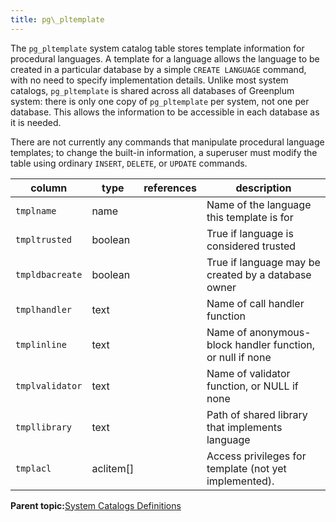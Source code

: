 ```yaml
---
title: pg\_pltemplate 
---
```


The `pg_pltemplate` system catalog table stores template information for procedural languages. A template for a language allows the language to be created in a particular database by a simple `CREATE LANGUAGE` command, with no need to specify implementation details. Unlike most system catalogs, `pg_pltemplate` is shared across all databases of Greenplum system: there is only one copy of `pg_pltemplate` per system, not one per database. This allows the information to be accessible in each database as it is needed.

There are not currently any commands that manipulate procedural language templates; to change the built-in information, a superuser must modify the table using ordinary `INSERT`, `DELETE`, or `UPDATE` commands.

|column|type|references|description|
|------|----|----------|-----------|
|`tmplname`|name| |Name of the language this template is for|
|`tmpltrusted`|boolean| |True if language is considered trusted|
|`tmpldbacreate`|boolean| |True if language may be created by a database owner|
|`tmplhandler`|text| |Name of call handler function|
|`tmplinline`|text| |Name of anonymous-block handler function, or null if none|
|`tmplvalidator`|text| |Name of validator function, or NULL if none|
|`tmpllibrary`|text| |Path of shared library that implements language|
|`tmplacl`|aclitem\[\]| |Access privileges for template \(not yet implemented\).|

**Parent topic:**[System Catalogs Definitions](../system_catalogs/catalog_ref-html.html)

